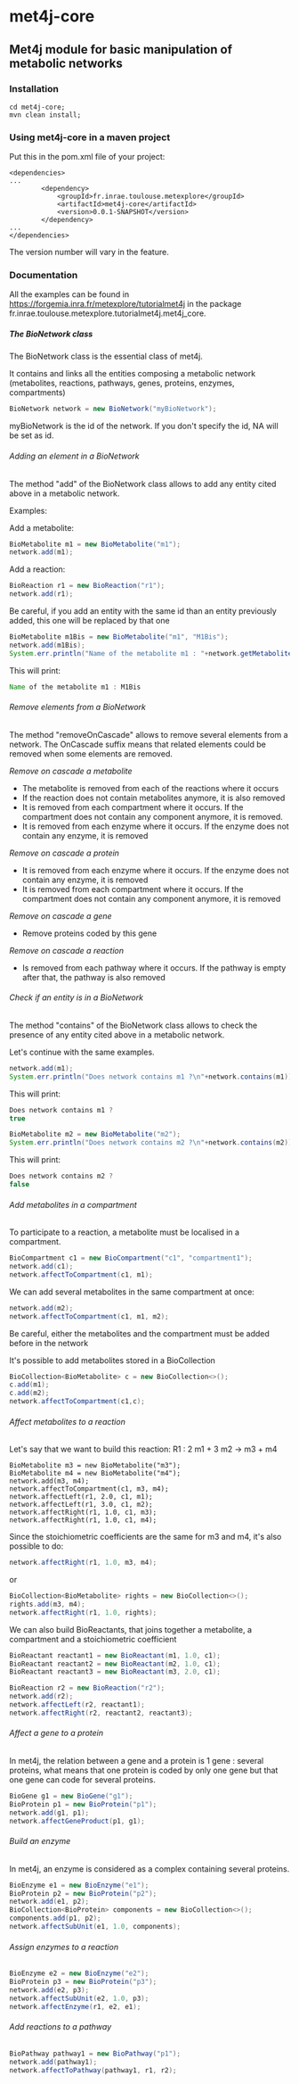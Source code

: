 # met4j-core

## Met4j module for basic manipulation of metabolic networks

### Installation

``` 
cd met4j-core;
mvn clean install;
```

### Using met4j-core in a maven project

Put this in the pom.xml file of your project:
```
<dependencies>
...
		<dependency>
			<groupId>fr.inrae.toulouse.metexplore</groupId>
			<artifactId>met4j-core</artifactId>
			<version>0.0.1-SNAPSHOT</version>
		</dependency>
...
</dependencies>
```

The version number will vary in the feature.


### Documentation

All the examples can be found in
https://forgemia.inra.fr/metexplore/tutorialmet4j
in the package fr.inrae.toulouse.metexplore.tutorialmet4j.met4j_core.

##### The BioNetwork class

The BioNetwork class is the essential class of met4j.

It contains and links all the entities composing a metabolic network (metabolites, reactions,
pathways, genes, proteins, enzymes, compartments)

```java
BioNetwork network = new BioNetwork("myBioNetwork");
```

myBioNetwork is the id of the network. If you don't specify the id, NA will be set as id.

###### Adding an element in a BioNetwork

The method "add" of the BioNetwork class allows to add any entity cited above in a metabolic network.

Examples:

Add a metabolite:
```java
BioMetabolite m1 = new BioMetabolite("m1");
network.add(m1);
```

Add a reaction:
```java
BioReaction r1 = new BioReaction("r1");
network.add(r1);
```

Be careful, if you add an entity with the same id
than an entity previously added, this one will
be replaced by that one

```java
BioMetabolite m1Bis = new BioMetabolite("m1", "M1Bis");
network.add(m1Bis);
System.err.println("Name of the metabolite m1 : "+network.getMetabolitesView().get("m1").getName());
```

This will print:
```java
Name of the metabolite m1 : M1Bis
```

###### Remove elements from a BioNetwork

The method "removeOnCascade" allows to remove several elements from a network.
The OnCascade suffix means that related elements could be removed when some elements are removed.

_Remove on cascade a metabolite_

- The metabolite is removed from each of the reactions where it occurs
- If the reaction does not contain metabolites anymore, it is also removed
- It is removed from each compartment where it occurs. If the compartment does not contain
any component anymore, it is removed.
- It is removed from each enzyme where it occurs. If the enzyme does not contain any enzyme,
it is removed

_Remove on cascade a protein_
- It is removed from each enzyme where it occurs. If the enzyme does not contain any enzyme,
it is removed
- It is removed from each compartment where it occurs. If the compartment does not contain
any component anymore, it is removed

_Remove on cascade a gene_
- Remove proteins coded by this gene

_Remove on cascade a reaction_
- Is removed from each pathway where it occurs. If the pathway is empty after that, the pathway
is also removed

###### Check if an entity is in a BioNetwork

The method "contains" of the BioNetwork class allows to check the presence of any entity cited
above in a metabolic network.

Let's continue with the same examples. 

```java
network.add(m1);
System.err.println("Does network contains m1 ?\n"+network.contains(m1));
```

This will print:
```java
Does network contains m1 ?
true
```

```java
BioMetabolite m2 = new BioMetabolite("m2");
System.err.println("Does network contains m2 ?\n"+network.contains(m2));
```

This will print:
```java
Does network contains m2 ?
false
```

###### Add metabolites in a compartment

To participate to a reaction, a metabolite must be localised in a compartment.

```java
BioCompartment c1 = new BioCompartment("c1", "compartment1");
network.add(c1);
network.affectToCompartment(c1, m1);
```

We can add several metabolites in the same compartment at once:
```java
network.add(m2);
network.affectToCompartment(c1, m1, m2);
```

Be careful, either the metabolites and the compartment  must be added before in the network

It's possible to add metabolites stored in a BioCollection
```java
BioCollection<BioMetabolite> c = new BioCollection<>();
c.add(m1);
c.add(m2);
network.affectToCompartment(c1,c);
```

###### Affect metabolites to a reaction

Let's say that we want to build this reaction:
R1 : 2 m1 + 3 m2 -> m3 + m4

```
BioMetabolite m3 = new BioMetabolite("m3");
BioMetabolite m4 = new BioMetabolite("m4");
network.add(m3, m4);
network.affectToCompartment(c1, m3, m4);
network.affectLeft(r1, 2.0, c1, m1);
network.affectLeft(r1, 3.0, c1, m2);
network.affectRight(r1, 1.0, c1, m3);
network.affectRight(r1, 1.0, c1, m4);
```

Since the stoichiometric coefficients are the same for m3 and m4,
it's also possible to do:
```java
network.affectRight(r1, 1.0, m3, m4);
```
or
```java
BioCollection<BioMetabolite> rights = new BioCollection<>();
rights.add(m3, m4);
network.affectRight(r1, 1.0, rights);
```

We can also build BioReactants, that joins together a metabolite, a compartment
and a stoichiometric coefficient

```java
BioReactant reactant1 = new BioReactant(m1, 1.0, c1);
BioReactant reactant2 = new BioReactant(m2, 1.0, c1);
BioReactant reactant3 = new BioReactant(m3, 2.0, c1);

BioReaction r2 = new BioReaction("r2");
network.add(r2);
network.affectLeft(r2, reactant1);
network.affectRight(r2, reactant2, reactant3);
```

###### Affect a gene to a protein

In met4j, the relation between a gene and a protein is 1 gene : several proteins, what means
that one protein is coded by only one gene but that one gene can code for several proteins.

```java
BioGene g1 = new BioGene("g1");
BioProtein p1 = new BioProtein("p1");
network.add(g1, p1);
network.affectGeneProduct(p1, g1);
```

###### Build an enzyme

In met4j, an enzyme is considered as a complex containing several proteins.

```java
BioEnzyme e1 = new BioEnzyme("e1");
BioProtein p2 = new BioProtein("p2");
network.add(e1, p2);
BioCollection<BioProtein> components = new BioCollection<>();
components.add(p1, p2);
network.affectSubUnit(e1, 1.0, components);
```

###### Assign enzymes to a reaction

```java
BioEnzyme e2 = new BioEnzyme("e2");
BioProtein p3 = new BioProtein("p3");
network.add(e2, p3);
network.affectSubUnit(e2, 1.0, p3);
network.affectEnzyme(r1, e2, e1);
```

###### Add reactions to a pathway

```java
BioPathway pathway1 = new BioPathway("p1");
network.add(pathway1);
network.affectToPathway(pathway1, r1, r2);
```







